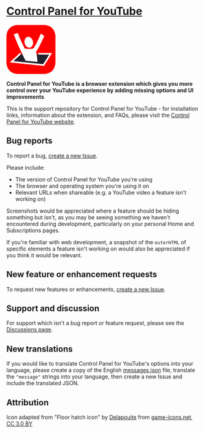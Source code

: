 # [Control Panel for YouTube](https://jbscript.dev/control-panel-for-youtube)

[![](icons/icon128.png)](https://jbscript.dev/control-panel-for-youtube)

**Control Panel for YouTube is a browser extension which gives you more control over your YouTube experience by adding missing options and UI improvements**

This is the support repository for Control Panel for YouTube - for installation links, information about the extension, and FAQs, please visit the [Control Panel for YouTube website](https://jbscript.dev/control-panel-for-youtube).

## Bug reports

To report a bug, [create a new Issue](/issues/new).

Please include:

- The version of Control Panel for YouTube you're using
- The browser and operating system you're using it on
- Relevant URLs when shareable (e.g. a YouTube video a feature isn't working on)

Screenshots would be appreciated where a feature should be hiding something but isn't, as you may be seeing something we haven't encountered during development, particularly on your personal Home and Subscriptions pages.

If you're familiar with web development, a snapshot of the `outerHTML` of specific elements a feature isn't working on would also be appreciated if you think it would be relevant.

## New feature or enhancement requests

To request new features or enhancements, [create a new Issue](https://github.com/insin/control-panel-for-youtube/issues/new).

## Support and discussion

For support which isn't a bug report or feature request, please see the [Discussions page](https://github.com/insin/control-panel-for-youtube/discussions).

## New translations

If you would like to translate Control Panel for YouTube's options into your language, please create a copy of the English [messages.json](./_locales/en/messages.json) file, translate the `"message"` strings into your language, then create a new Issue and include the translated JSON.

## Attribution

Icon adapted from "Floor hatch icon" by [Delapouite](https://delapouite.com/) from [game-icons.net](https://game-icons.net), [CC 3.0 BY](https://creativecommons.org/licenses/by/3.0/)
